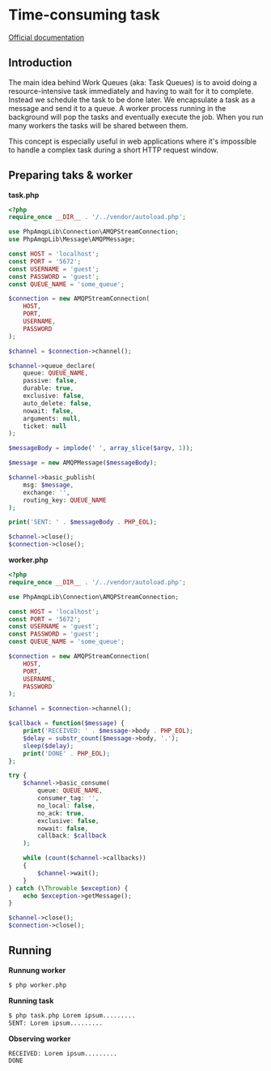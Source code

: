 # Time-consuming task

[Official documentation](https://www.rabbitmq.com/tutorials/tutorial-two-php#preparation)

## Introduction

The main idea behind Work Queues (aka: Task Queues) is to avoid doing a resource-intensive task immediately and having to wait for it to complete. Instead we schedule the task to be done later. We encapsulate a task as a message and send it to a queue. A worker process running in the background will pop the tasks and eventually execute the job. When you run many workers the tasks will be shared between them.

This concept is especially useful in web applications where it's impossible to handle a complex task during a short HTTP request window.

## Preparing taks & worker

**task.php**

```php
<?php
require_once __DIR__ . '/../vendor/autoload.php';

use PhpAmqpLib\Connection\AMQPStreamConnection;
use PhpAmqpLib\Message\AMQPMessage;

const HOST = 'localhost';
const PORT = '5672';
const USERNAME = 'guest';
const PASSWORD = 'guest';
const QUEUE_NAME = 'some_queue';

$connection = new AMQPStreamConnection(
    HOST,
    PORT,
    USERNAME,
    PASSWORD
);

$channel = $connection->channel();

$channel->queue_declare(
    queue: QUEUE_NAME,
    passive: false,
    durable: true,
    exclusive: false,
    auto_delete: false,
    nowait: false,
    arguments: null,
    ticket: null
);

$messageBody = implode(' ', array_slice($argv, 1));

$message = new AMQPMessage($messageBody);

$channel->basic_publish(
    msg: $message,
    exchange: '',
    routing_key: QUEUE_NAME
);

print('SENT: ' . $messageBody . PHP_EOL);

$channel->close();
$connection->close();

```

**worker.php**

```php
<?php
require_once __DIR__ . '/../vendor/autoload.php';

use PhpAmqpLib\Connection\AMQPStreamConnection;

const HOST = 'localhost';
const PORT = '5672';
const USERNAME = 'guest';
const PASSWORD = 'guest';
const QUEUE_NAME = 'some_queue';

$connection = new AMQPStreamConnection(
    HOST,
    PORT,
    USERNAME,
    PASSWORD
);

$channel = $connection->channel();

$callback = function($message) {
    print('RECEIVED: ' . $message->body . PHP_EOL);
    $delay = substr_count($message->body, '.');
    sleep($delay);
    print('DONE' . PHP_EOL);
};

try {
    $channel->basic_consume(
        queue: QUEUE_NAME,
        consumer_tag: '',
        no_local: false,
        no_ack: true,
        exclusive: false,
        nowait: false,
        callback: $callback
    );

    while (count($channel->callbacks))
    {
        $channel->wait();
    }
} catch (\Throwable $exception) {
    echo $exception->getMessage();
}

$channel->close();
$connection->close();

```

## Running

**Runnung worker**

```bash
$ php worker.php
```

**Running task**

```bash
$ php task.php Lorem ipsum.........
SENT: Lorem ipsum.........
```

**Observing worker**

```bash
RECEIVED: Lorem ipsum.........
DONE
```
